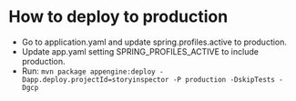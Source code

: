 # How to deploy to production

- Go to application.yaml and update spring.profiles.active to production.
- Update app.yaml setting SPRING_PROFILES_ACTIVE to include production.
- Run: `mvn package appengine:deploy -Dapp.deploy.projectId=storyinspector -P production -DskipTests -Dgcp`